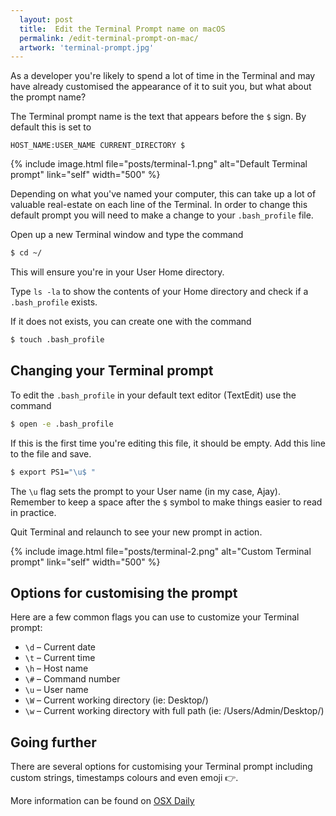 ```yaml
---
  layout: post
  title:  Edit the Terminal Prompt name on macOS
  permalink: /edit-terminal-prompt-on-mac/
  artwork: 'terminal-prompt.jpg'
---
```


As a developer you're likely to spend a lot of time in the Terminal and may have already customised the appearance of it to suit you, but what about the prompt name?

The Terminal prompt name is the text that appears before the `$` sign. By default this is set to

```
HOST_NAME:USER_NAME CURRENT_DIRECTORY $
```

{% include image.html
  file="posts/terminal-1.png" 
  alt="Default Terminal prompt" 
  link="self"
  width="500"
%}

Depending on what you've named your computer, this can take up a lot of valuable real-estate on each line of the Terminal. In order to change this default prompt you will need to make a change to your `.bash_profile` file.

Open up a new Terminal window and type the command
```bash
$ cd ~/
```

This will ensure you're in your User Home directory. 

Type `ls -la` to show the contents of your Home directory and check if a `.bash_profile` exists.

If it does not exists, you can create one with the command
```bash
$ touch .bash_profile
```

## Changing your Terminal prompt

To edit the `.bash_profile` in your default text editor (TextEdit) use the command
```bash
$ open -e .bash_profile
```

If this is the first time you're editing this file, it should be empty. Add this line to the file and save.
```bash
$ export PS1="\u$ "
```

The `\u` flag sets the prompt to your User name (in my case, Ajay). Remember to keep a space after the `$` symbol to make things easier to read in practice.

Quit Terminal and relaunch to see your new prompt in action.

{% include image.html
  file="posts/terminal-2.png" 
  alt="Custom Terminal prompt" 
  link="self"
  width="500"
%}

## Options for customising the prompt

Here are a few common flags you can use to customize your Terminal prompt:

- `\d` – Current date
- `\t` – Current time
- `\h` – Host name
- `\#` – Command number
- `\u` – User name
- `\W` – Current working directory (ie: Desktop/)
- `\w` – Current working directory with full path (ie: /Users/Admin/Desktop/)

## Going further

There are several options for customising your Terminal prompt including custom strings, timestamps colours and even emoji 👉.

More information can be found on [OSX Daily](http://osxdaily.com/2006/12/11/how-to-customize-your-terminal-prompt/)
